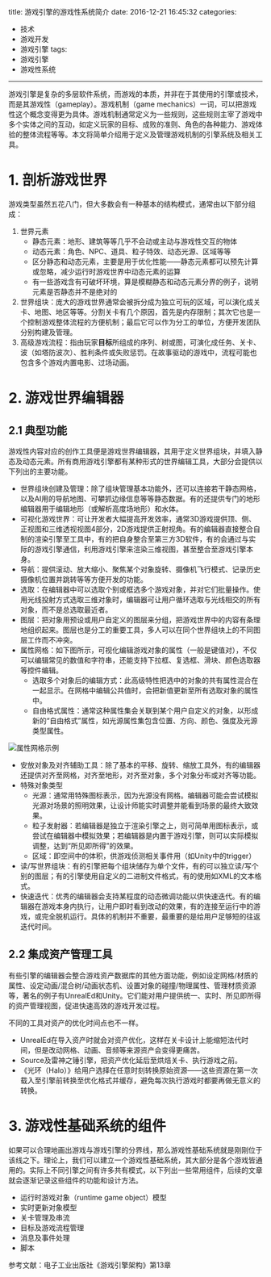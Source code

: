 title: 游戏引擎的游戏性系统简介
date: 2016-12-21 16:45:32
categories:
- 技术
- 游戏开发
- 游戏引擎
tags:
- 游戏引擎
- 游戏性系统
---
游戏引擎是复杂的多层软件系统，而游戏的本质，并非在于其使用的引擎或技术，而是其游戏性（gameplay）。游戏机制（game mechanics）一词，可以把游戏性这个概念变得更为具体。游戏机制通常定义为一些规则，这些规则主宰了游戏中多个实体之间的互动，如定义玩家的目标、成败的准则、角色的各种能力、游戏体验的整体流程等等。本文将简单介绍用于定义及管理游戏机制的引擎系统及相关工具。

<!-- more -->

# 1. 剖析游戏世界

游戏类型虽然五花八门，但大多数会有一种基本的结构模式，通常由以下部分组成：

1. 世界元素
    * 静态元素：地形、建筑等等几乎不会动或主动与游戏性交互的物体
    * 动态元素：角色、NPC、道具、粒子特效、动态光源、区域等等
    * 区分静态和动态元素，主要是用于优化性能——静态元素都可以预先计算或忽略，减少运行时游戏世界中动态元素的运算
    * 有一些游戏含有可破坏环境，算是模糊静态和动态元素分界的例子，说明元素是否静态并不是绝对的
2. 世界组块：庞大的游戏世界通常会被拆分成为独立可玩的区域，可以演化成关卡、地图、地区等等。分割关卡有几个原因，首先是内存限制；其次它也是一个控制游戏整体流程的方便机制；最后它可以作为分工的单位，方便开发团队分别构建及管理。
3. 高级游戏流程：指由玩家**目标**所组成的序列、树或图，可演化成任务、关卡、波（如塔防波次）、胜利条件或失败惩罚。在故事驱动的游戏中，流程可能也包含多个游戏内置电影、过场动画。

# 2. 游戏世界编辑器

## 2.1 典型功能

游戏性内容对应的创作工具便是游戏世界编辑器，其用于定义世界组块，并填入静态及动态元素。所有商用游戏引擎都有某种形式的世界编辑工具，大部分会提供以下列出的主要功能。

* 世界组块创建及管理：除了组块管理基本功能外，还可以连接若干静态网格，以及AI用的导航地图、可攀抓边缘信息等等静态数据。有的还提供专门的地形编辑器用于编辑地形（或解析高度场地形）和水体。
* 可视化游戏世界：可让开发者大幅提高开发效率，通常3D游戏提供顶、侧、正视图和三维透视视图4部分，2D游戏提供正射视角。有的编辑器直接整合自制的渲染引擎至工具中，有的把自身整合至第三方3D软件，有的会通过与实际的游戏引擎通信，利用游戏引擎来渲染三维视图，甚至整合至游戏引擎本身。
* 导航：提供滚动、放大缩小、聚焦某个对象旋转、摄像机飞行模式、记录历史摄像机位置并跳转等等方便开发的功能。
* 选取：在编辑器中可以选取个别或框选多个游戏对象，并对它们批量操作。使用光线投射方式选取三维对象时，编辑器可让用户循环选取与光线相交的所有对象，而不是总选取最近者。
* 图层：把对象用预设或用户自定义的图层来分组，把游戏世界中的内容有条理地组织起来。图层也是分工的重要工具，多人可以在同个世界组块上的不同图层工作而不冲突。
* 属性网格：如下图所示，可视化编辑游戏对象的属性（一般是键值对），不仅可以编辑常见的数值和字符串，还能支持下拉框、复选框、滑块、颜色选取器等控件编辑。
    * 选取多个对象后的编辑方式：此高级特性把选中的对象的共有属性混合在一起显示。在网格中编辑公共值时，会把新值更新至所有选取对象的属性中。
    * 自由格式属性：通常这种属性集会关联到某个用户自定义的对象，以形成新的“自由格式”属性，如光源属性集包含位置、方向、颜色、强度及光源类型属性。

![属性网格示例](http://raytaylorlin-blog.oss-cn-shenzhen.aliyuncs.com/image/engine/%E5%B1%9E%E6%80%A7%E7%BD%91%E6%A0%BC%E7%A4%BA%E4%BE%8B.jpg)

* 安放对象及对齐辅助工具：除了基本的平移、旋转、缩放工具外，有的编辑器还提供对齐至网格，对齐至地形，对齐至对象，多个对象分布或对齐等功能。
* 特殊对象类型
    * 光源：通常用特殊图标表示，因为光源没有网格。编辑器可能会尝试模拟光源对场景的照明效果，让设计师能实时调整并能看到场景的最终大致效果。
    * 粒子发射器：若编辑器是独立于渲染引擎之上，则可简单用图标表示，或尝试在编辑器中模拟效果；若编辑器是内置于游戏引擎，则可以实际模拟调整，达到“所见即所得”的效果。
    * 区域：即空间中的体积，供游戏侦测相关事件用（如Unity中的trigger）
* 读/写世界组块：有的引擎把每个组块储存为单个文件，有的可以独立读/写个别的图层；有的引擎使用自定义的二进制文件格式，有的使用如XML的文本格式。
* 快速迭代：优秀的编辑器会支持某程度的动态微调功能以供快速迭代。有的编辑器在游戏本身内执行，让用户即时看到改动的效果，有的连接至运行中的游戏，或完全脱机运行。具体的机制并不重要，最重要的是给用户足够短的往返迭代时间。

## 2.2 集成资产管理工具

有些引擎的编辑器会整合游戏资产数据库的其他方面功能，例如设定网格/材质的属性、设定动画/混合树/动画状态机、设置对象的碰撞/物理属性、管理材质资源等，著名的例子有UnrealEd和Unity。它们能对用户提供统一、实时、所见即所得的资产管理视图，促进快速高效的游戏开发过程。

不同的工具对资产的优化时间点也不一样。

* UnrealEd在导入资产时就会对资产优化，这样在关卡设计上能缩短法代时间，但是改动网格、动画、音频等来源资产会变得更痛苦。
* Source及雷神之锤引擎，把资产优化延后至烘焙关卡、执行游戏之前。
* 《光环（Halo）》给用户选择在任意时刻转换原始资源——这些资源在第一次载入至引擎前转换至优化格式并缓存，避免每次执行游戏时都要再做无意义的转换。

# 3. 游戏性基础系统的组件

如果可以合理地画出游戏与游戏引擎的分界线，那么游戏性基础系统就是刚刚位于该线之下。理论上，我们可以建立一个游戏性基础系统，其大部分是各个游戏皆通用的。实际上不同引擎之间有许多共有模式，以下列出一些常用组件，后续的文章就会逐渐记录这些组件的功能和设计方法。

* 运行时游戏对象（runtime game object）模型
* 实时更新对象模型
* 关卡管理及串流
* 目标及游戏流程管理
* 消息及事件处理
* 脚本

参考文献：电子工业出版社《游戏引擎架构》第13章
